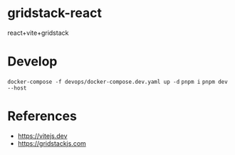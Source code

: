 # gridstack-react
react+vite+gridstack

# Develop
`docker-compose -f devops/docker-compose.dev.yaml up -d`
`pnpm i`
`pnpm dev --host`

# References
- https://vitejs.dev
- https://gridstackjs.com
